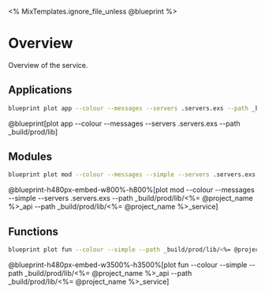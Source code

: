 <% MixTemplates.ignore_file_unless @blueprint %>
# Overview

Overview of the service.

## Applications

```bash
blueprint plot app --colour --messages --servers .servers.exs --path _build/prod/lib
```
@blueprint[plot app --colour --messages --servers .servers.exs --path _build/prod/lib]


## Modules

```bash
blueprint plot mod --colour --messages --simple --servers .servers.exs --path _build/prod/lib/<%= @project_name %>_api --path _build/prod/lib/<%= @project_name %>_service
```
@blueprint-h480px-embed-w800%-h800%[plot mod --colour --messages --simple --servers .servers.exs --path _build/prod/lib/<%= @project_name %>_api --path _build/prod/lib/<%= @project_name %>_service]


## Functions

```bash
blueprint plot fun --colour --simple --path _build/prod/lib/<%= @project_name %>_api --path _build/prod/lib/<%= @project_name %>_service
```
@blueprint-h480px-embed-w3500%-h3500%[plot fun --colour --simple --path _build/prod/lib/<%= @project_name %>_api --path _build/prod/lib/<%= @project_name %>_service]
